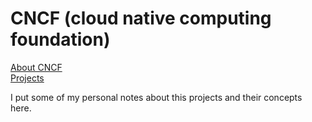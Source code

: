 # CNCF (cloud native computing foundation)

[About CNCF](https://www.cncf.io/about/who-we-are/)  
[Projects](https://landscape.cncf.io/)  

I put some of my personal notes about this projects and their concepts here.